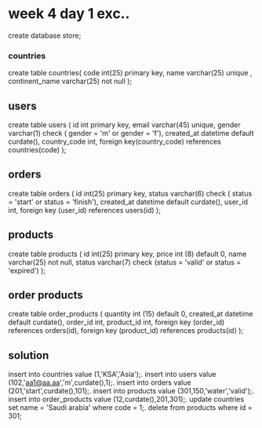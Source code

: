 <h1> week 4 day 1 exc..</h1>

create database store;
### countries
create table countries(
    code int(25) primary key,
    name varchar(25) unique ,
    continent_name varchar(25) not null
);

## users

create table users (
    id int primary key,
    email varchar(45) unique,
    gender varchar(1) check ( gender = 'm' or gender  = 'f'),
    created_at datetime default curdate(),
    country_code int,
    foreign key(country_code) references countries(code)
);

## orders

create table orders (
    id int(25) primary key,
    status varchar(6) check ( status = 'start' or status = 'finish'),
    created_at datetime default curdate(),
    user_id int,
    foreign key (user_id) references users(id)
);

## products

create table products (
    id int(25) primary key,
    price int (8) default 0,
    name varchar(25) not null,
    status varchar(7) check (status  = 'valid' or status = 'expired')
);

## order products

create table order_products (
    quantity int (15) default 0,
    created_at datetime default curdate(),
    order_id int,
    product_id int,
    foreign key (order_id) references orders(id),
    foreign key (product_id) references products(id)
);

## solution

insert into countries value (1,'KSA','Asia');.
insert into users value (102,'aa1@aa.aa','m',curdate(),1);.
insert into orders value (201,'start',curdate(),101);.
insert into products value (301,150,'water','valid');.
insert into order_products value (12,curdate(),201,301);.
update countries set name = 'Saudi arabia' where code = 1;.
delete from products where id = 301;
